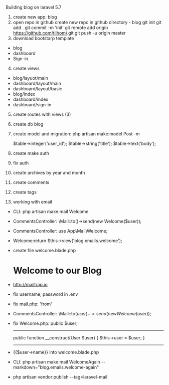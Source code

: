 Building blog on laravel 5.7
1. create new app: blog
2. open repo in github
	create new repo in github
directory - blog
	git init
	git add .
	git commit -m 'init'
	git remote add origin https://github.com/tilhom/<projectname>.git
	git push -u origin master 
3. download bootstarp template
- blog
- dashboard
- Sign-in
4. create views
 - blog/layuot/main
 - dashboard/layout/main
 - dashboard/layout/basic
 - blog/index
 - dashboard/index
 - dashboard/sign-in
5. create routes with views (3)
6. create db blog
7. create model and migration:
	php artisan make:model Post -m

	$table->integer('user_id');
    $table->string('title');
    $table->text('body');
8. create make auth
9. fix auth
10. create archives by year and month
11. create comments 
12. create tags
13. working with email
 - CLI: php artisan make:mail Welcome
 - CommentsController: \Mail::to()->send(new Welcome($user));
 - CommentsController: use App\Mail\Welcome; 
 - Welcome:return $this->view('blog.emails.welcome');
 - create file welcome.blade.php
   <!DOCTYPE html>
	<html lang="en">
	<head>
		<meta charset="UTF-8">
		<title>Welcome</title>
	</head>
	<body>
		<h1>Welcome to our Blog</h1>
	</body>
	</html>

 - http://mailtrap.io
 - fix username, password in .env
 - fix mail.php: 'from'
 - CommentsController: \Mail::to($user)->send(new Welcome($user));
 - fix Welcome.php: 
 	public $user;
 	*** 
 	public function __construct(User $user)
    {
        $this->user = $user;
    }
    ***
 - {{$user->name}} into welcome.blade.php
 - CLI: php artisan make:mail WelcomeAgain --markdown="blog.emails.welcome-again"
 - php artisan vendor:publish --tag=laravel-mail